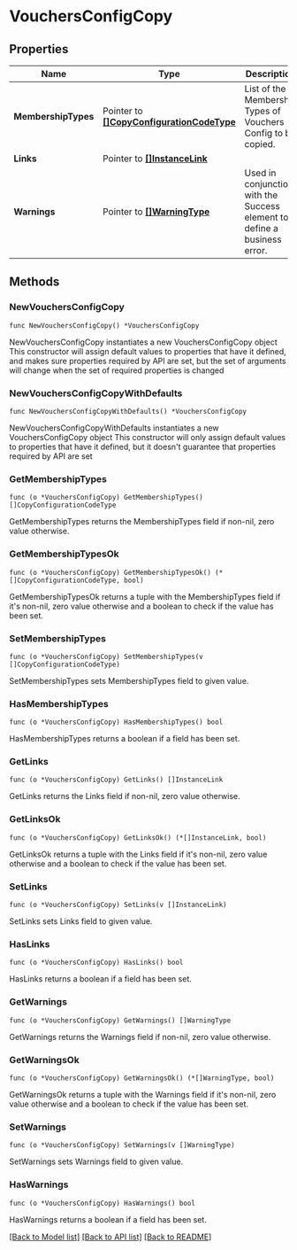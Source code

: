 # VouchersConfigCopy

## Properties

Name | Type | Description | Notes
------------ | ------------- | ------------- | -------------
**MembershipTypes** | Pointer to [**[]CopyConfigurationCodeType**](CopyConfigurationCodeType.md) | List of the Membership Types of Vouchers Config to be copied. | [optional] 
**Links** | Pointer to [**[]InstanceLink**](InstanceLink.md) |  | [optional] 
**Warnings** | Pointer to [**[]WarningType**](WarningType.md) | Used in conjunction with the Success element to define a business error. | [optional] 

## Methods

### NewVouchersConfigCopy

`func NewVouchersConfigCopy() *VouchersConfigCopy`

NewVouchersConfigCopy instantiates a new VouchersConfigCopy object
This constructor will assign default values to properties that have it defined,
and makes sure properties required by API are set, but the set of arguments
will change when the set of required properties is changed

### NewVouchersConfigCopyWithDefaults

`func NewVouchersConfigCopyWithDefaults() *VouchersConfigCopy`

NewVouchersConfigCopyWithDefaults instantiates a new VouchersConfigCopy object
This constructor will only assign default values to properties that have it defined,
but it doesn't guarantee that properties required by API are set

### GetMembershipTypes

`func (o *VouchersConfigCopy) GetMembershipTypes() []CopyConfigurationCodeType`

GetMembershipTypes returns the MembershipTypes field if non-nil, zero value otherwise.

### GetMembershipTypesOk

`func (o *VouchersConfigCopy) GetMembershipTypesOk() (*[]CopyConfigurationCodeType, bool)`

GetMembershipTypesOk returns a tuple with the MembershipTypes field if it's non-nil, zero value otherwise
and a boolean to check if the value has been set.

### SetMembershipTypes

`func (o *VouchersConfigCopy) SetMembershipTypes(v []CopyConfigurationCodeType)`

SetMembershipTypes sets MembershipTypes field to given value.

### HasMembershipTypes

`func (o *VouchersConfigCopy) HasMembershipTypes() bool`

HasMembershipTypes returns a boolean if a field has been set.

### GetLinks

`func (o *VouchersConfigCopy) GetLinks() []InstanceLink`

GetLinks returns the Links field if non-nil, zero value otherwise.

### GetLinksOk

`func (o *VouchersConfigCopy) GetLinksOk() (*[]InstanceLink, bool)`

GetLinksOk returns a tuple with the Links field if it's non-nil, zero value otherwise
and a boolean to check if the value has been set.

### SetLinks

`func (o *VouchersConfigCopy) SetLinks(v []InstanceLink)`

SetLinks sets Links field to given value.

### HasLinks

`func (o *VouchersConfigCopy) HasLinks() bool`

HasLinks returns a boolean if a field has been set.

### GetWarnings

`func (o *VouchersConfigCopy) GetWarnings() []WarningType`

GetWarnings returns the Warnings field if non-nil, zero value otherwise.

### GetWarningsOk

`func (o *VouchersConfigCopy) GetWarningsOk() (*[]WarningType, bool)`

GetWarningsOk returns a tuple with the Warnings field if it's non-nil, zero value otherwise
and a boolean to check if the value has been set.

### SetWarnings

`func (o *VouchersConfigCopy) SetWarnings(v []WarningType)`

SetWarnings sets Warnings field to given value.

### HasWarnings

`func (o *VouchersConfigCopy) HasWarnings() bool`

HasWarnings returns a boolean if a field has been set.


[[Back to Model list]](../README.md#documentation-for-models) [[Back to API list]](../README.md#documentation-for-api-endpoints) [[Back to README]](../README.md)


